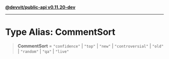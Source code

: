[**@devvit/public-api v0.11.20-dev**](../../README.md)

---

# Type Alias: CommentSort

> **CommentSort** = `"confidence"` \| `"top"` \| `"new"` \| `"controversial"` \| `"old"` \| `"random"` \| `"qa"` \| `"live"`
